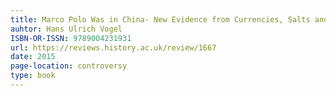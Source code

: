```yaml
---
title: Marco Polo Was in China- New Evidence from Currencies, Salts and Revenues
auhtor: Hans Ulrich Vogel
ISBN-OR-ISSN: 9789004231931
url: https://reviews.history.ac.uk/review/1667
date: 2015
page-location: controversy
type: book
---
```

